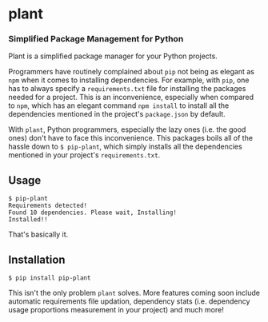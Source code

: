 # plant
### Simplified Package Management for Python

Plant is a simplified package manager for your Python projects.

Programmers have routinely complained about `pip` not being as elegant as
`npm` when it comes to installing dependencies. For example, with `pip`, one
has to always specify a `requirements.txt` file for installing the packages
needed for a project. This is an inconvenience, especially when compared to
`npm`, which has an elegant command `npm install` to install all the
dependencies mentioned in the project's `package.json` by default.

With `plant`, Python programmers, especially the lazy ones (i.e. the good
ones) don't have to face this inconvenience. This packages boils all of the
hassle down to `$ pip-plant`, which simply installs all the dependencies
mentioned in your project's `requirements.txt`.


## Usage

    $ pip-plant
    Requirements detected!
    Found 10 dependencies. Please wait, Installing!
    Installed!!

That's basically it.

## Installation

    $ pip install pip-plant


This isn't the only problem `plant` solves. More features coming soon include
automatic requirements file updation, dependency stats (i.e. dependency usage
proportions measurement in your project) and much more!
